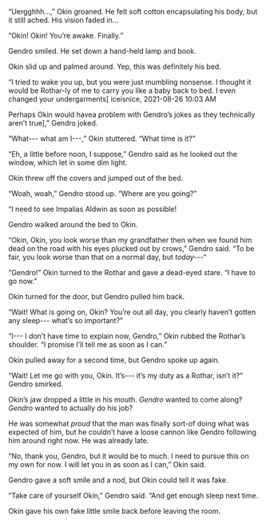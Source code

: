 “Uergghhh...,” Okin groaned. He felt soft cotton encapsulating his body, but it still ached. His vision faded in... 

“Okin! Okin! You’re awake. Finally.”

Gendro smiled. He set down a hand-held lamp and book.

Okin slid up and palmed around. Yep, this was definitely his bed.

“I tried to wake you up, but you were just mumbling nonsense. I thought it would be Rothar-ly of me to carry you like a baby back to bed. I even changed your undergarments\[ iceisnice, 2021-08-26 10:03 AM

Perhaps Okin would havea problem with Gendro’s jokes as they technically aren’t true\],” Gendro joked.

“What--- what am I---,” Okin stuttered. “What time is it?”

“Eh, a little before noon, I suppose,” Gendro said as he looked out the window, which let in some dim light.

Okin threw off the covers and jumped out of the bed. 

“Woah, woah,” Gendro stood up. “Where are you going?”

“I need to see Impalias Aldwin as soon as possible! 

Gendro walked around the bed to Okin. 

“Okin, Okin, you look worse than my grandfather then when we found him dead on the road with his eyes plucked out by crows,” Gendro said. “To be fair, you look worse than that on a normal day, but *today---“*

“Gendro!” Okin turned to the Rothar and gave a dead-eyed stare. “I have to go now.”

Okin turned for the door, but Gendro pulled him back.

“Wait! What is going on, Okin? You’re out all day, you clearly haven’t gotten any sleep--- what’s so important?”

“I--- I don’t have time to explain now, Gendro,” Okin rubbed the Rothar’s shoulder. “I promise I’ll tell me as soon as I can.”

Okin pulled away for a second time, but Gendro spoke up again.

“Wait! Let me go with you, Okin. It’s--- it’s my duty as a Rothar, isn’t it?” Gendro smirked.

Okin’s jaw dropped a little in his mouth. *Gendro* wanted to come along? *Gendro* wanted to actually do his job? 

He was somewhat *proud* that the man was finally sort-of doing what was expected of him, but he couldn’t have a loose cannon like Gendro following him around right now. He was already late.

“No, thank you, Gendro, but it would be to much. I need to pursue this on my own for now. I will let you in as soon as I can,” Okin said. 

Gendro gave a soft smile and a nod, but Okin could tell it was fake.

“Take care of yourself Okin,” Gendro said. “And get enough sleep next time.

Okin gave his own fake little smile back before leaving the room.
